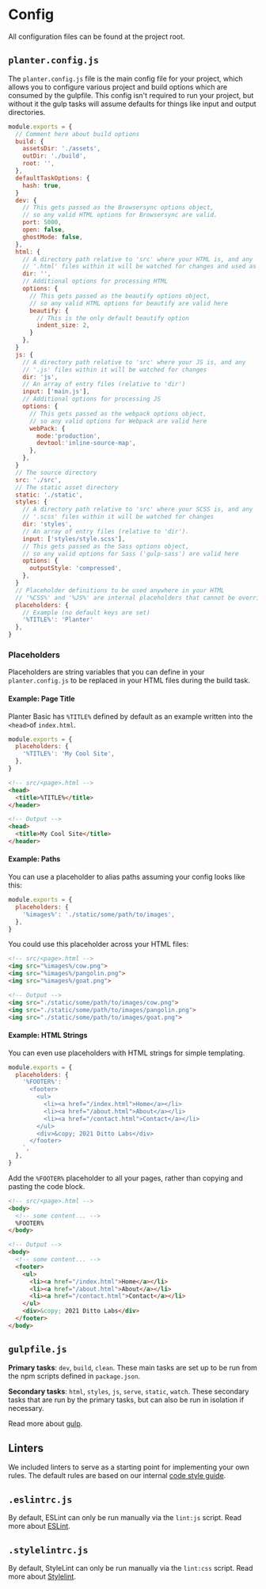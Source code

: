 # Config
All configuration files can be found at the project root.

## `planter.config.js`
The `planter.config.js` file is the main config file for your project, which allows you to configure various project and build options which are consumed by the gulpfile. This config isn't required to run your project, but without it the gulp tasks will assume defaults for things like input and output directories.

<!-- TODO: add missing coments -->
```js
module.exports = {
  // Comment here about build options
  build: {
    assetsDir: './assets',
    outDir: './build',
    root: '',
  },
  defaultTaskOptions: {
    hash: true,
  }
  dev: {
    // This gets passed as the Browsersync options object,
    // so any valid HTML options for Browsersync are valid.
    port: 5000,
    open: false,
    ghostMode: false,
  },
  html: {
    // A directory path relative to 'src' where your HTML is, and any
    // '.html' files within it will be watched for changes and used as input
    dir: '',
    // Additional options for processing HTML
    options: {
      // This gets passed as the beautify options object,
      // so any valid HTML options for beautify are valid here
      beautify: {
        // This is the only default beautify option
        indent_size: 2,
      }
    },
  }
  js: {
    // A directory path relative to 'src' where your JS is, and any
    // '.js' files within it will be watched for changes
    dir: 'js',
    // An array of entry files (relative to 'dir')
    input: ['main.js'],
    // Additional options for processing JS
    options: {
      // This gets passed as the webpack options object,
      // so any valid options for Webpack are valid here
      webPack: {
        mode:'production',
        devtool:'inline-source-map',
      },
    },
  }
  // The source directory
  src: './src',
  // The static asset directory
  static: './static',
  styles: {
    // A directory path relative to 'src' where your SCSS is, and any
    // '.scss' files within it will be watched for changes
    dir: 'styles',
    // An array of entry files (relative to 'dir').
    input: ['styles/style.scss'],
    // This gets passed as the Sass options object,
    // so any valid options for Sass ('gulp-sass') are valid here
    options: {
      outputStyle: 'compressed',
    },
  }
  // Placeholder definitions to be used anywhere in your HTML
  // '%CSS%' and '%JS%' are internal placeholders that cannot be overridden
  placeholders: {
    // Example (no default keys are set)
    '%TITLE%': 'Planter'
  },
}
```

### Placeholders
Placeholders are string variables that you can define in your `planter.config.js` to be replaced in your HTML files during the build task.


#### Example: Page Title
Planter Basic has `%TITLE%` defined by default as an example written into the `<head>`of `index.html`.
```js
module.exports = {
  placeholders: {
    '%TITLE%': 'My Cool Site',
  },
}
```
```html
<!-- src/<page>.html -->
<head>
  <title>%TITLE%</title>
</header>

<!-- Output -->
<head>
  <title>My Cool Site</title>
</header>
```

#### Example: Paths
You can use a placeholder to alias paths assuming your config looks like this:
```js
module.exports = {
  placeholders: {
    '%images%': './static/some/path/to/images',
  },
}
```
You could use this placeholder across your HTML files:
```html
<!-- src/<page>.html -->
<img src="%images%/cow.png">
<img src="%images%/pangolin.png">
<img src="%images%/goat.png">

<!-- Output -->
<img src="./static/some/path/to/images/cow.png">
<img src="./static/some/path/to/images/pangolin.png">
<img src="./static/some/path/to/images/goat.png">
```

#### Example: HTML Strings
You can even use placeholders with HTML strings for simple templating.
```js
module.exports = {
  placeholders: {
    '%FOOTER%': `
      <footer>
        <ul>
          <li><a href="/index.html">Home</a></li>
          <li><a href="/about.html">About</a></li>
          <li><a href="/contact.html">Contact</a></li>
        </ul>
        <div>&copy; 2021 Ditto Labs</div>
      </footer>
    `,
  },
}
```

Add the `%FOOTER%` placeholder to all your pages, rather than copying and pasting the code block.
```html
<!-- src/<page>.html -->
<body>
  <!-- some content... -->
  %FOOTER%
</body>

<!-- Output -->
<body>
  <!-- some content... -->
  <footer>
    <ul>
      <li><a href="/index.html">Home</a></li>
      <li><a href="/about.html">About</a></li>
      <li><a href="/contact.html">Contact</a></li>
    </ul>
    <div>&copy; 2021 Ditto Labs</div>
  </footer>
</body>
```

## `gulpfile.js`

**Primary tasks**: `dev`, `build`, `clean`. These main tasks are set up to be run from the npm scripts defined in `package.json`.

**Secondary tasks**: `html`, `styles`, `js`, `serve`, `static`, `watch`. These secondary tasks that are run by the primary tasks, but can also be run in isolation if necessary. 

Read more about [gulp](https://gulpjs.com/docs/en/getting-started/javascript-and-gulpfiles).

## Linters
<!-- TODO: add code style guide link -->
We included linters to serve as a starting point for implementing your own rules. The default rules are based on our internal [code style guide](#).

## `.eslintrc.js`
By default, ESLint can only be run manually via the `lint:js` script.
Read more about [ESLint](https://eslint.org/docs/user-guide/configuring/).


## `.stylelintrc.js`
By default, StyleLint can only be run manually via the `lint:css` script. Read more about [Stylelint](https://stylelint.io/user-guide/configure).

